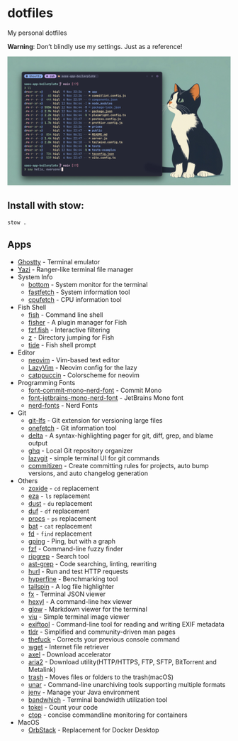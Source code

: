 # dotfiles

My personal dotfiles

**Warning**: Don’t blindly use my settings. Just as a reference!

![terminal screenshot](images/screenshot-ghostty.jpg)

## Install with stow:

```bash
stow .
```

## Apps

- [Ghostty](https://ghostty.org/) - Terminal emulator
- [Yazi](https://yazi-rs.github.io/) - Ranger-like terminal file manager
- System Info
  - [bottom](https://github.com/ClementTsang/bottom) - System monitor for the terminal
  - [fastfetch](https://github.com/fastfetch-cli/fastfetch) - System information tool
  - [cpufetch](https://github.com/Dr-Noob/cpufetch) - CPU information tool
- Fish Shell
  - [fish](https://fishshell.com/) - Command line shell
  - [fisher](https://github.com/jorgebucaran/fisher) - A plugin manager for Fish
  - [fzf.fish](https://github.com/PatrickF1/fzf.fish) - Interactive filtering
  - [z](https://github.com/jethrokuan/z) - Directory jumping for Fish
  - [tide](https://github.com/IlanCosman/tide) - Fish shell prompt
- Editor
  - [neovim](https://neovim.io) - Vim-based text editor
  - [LazyVim](https://www.lazyvim.org) - Neovim config for the lazy
  - [catppuccin](https://github.com/catppuccin/nvim) - Colorscheme for neovim
- Programming Fonts
  - [font-commit-mono-nerd-font](https://commitmono.com/) - Commit Mono
  - [font-jetbrains-mono-nerd-font](https://www.jetbrains.com/lp/mono) - JetBrains Mono font
  - [nerd-fonts](https://github.com/ryanoasis/nerd-fonts) - Nerd Fonts
- Git
  - [git-lfs](https://git-lfs.com) - Git extension for versioning large files
  - [onefetch](https://github.com/o2sh/onefetch) - Git information tool
  - [delta](https://github.com/dandavison/delta) - A syntax-highlighting pager for git, diff, grep, and blame output
  - [ghq](https://github.com/x-motemen/ghq) - Local Git repository organizer
  - [lazygit](https://github.com/jesseduffield/lazygit) - simple terminal UI for git commands
  - [commitizen](https://commitizen-tools.github.io/commitizen) - Create committing rules for projects, auto bump versions, and auto changelog generation
- Others
  - [zoxide](https://github.com/ajeetdsouza/zoxide) - `cd` replacement
  - [eza](https://github.com/eza-community/eza) - `ls` replacement
  - [dust](https://github.com/bootandy/dust) - `du` replacement
  - [duf](https://github.com/muesli/duf) - `df` replacement
  - [procs](https://github.com/dalance/procs) - `ps` replacement
  - [bat](https://github.com/sharkdp/bat) - `cat` replacement
  - [fd](https://github.com/sharkdp/fd) - `find` replacement
  - [gping](https://github.com/orf/gping) - Ping, but with a graph
  - [fzf](https://github.com/junegunn/fzf) - Command-line fuzzy finder
  - [ripgrep](https://github.com/BurntSushi/ripgrep) - Search tool
  - [ast-grep](https://github.com/ast-grep/ast-grep) - Code searching, linting, rewriting
  - [hurl](https://hurl.dev) - Run and test HTTP requests
  - [hyperfine](https://github.com/sharkdp/hyperfine) - Benchmarking tool
  - [tailspin](https://github.com/bensadeh/tailspin) - A log file highlighter
  - [fx](https://fx.wtf) - Terminal JSON viewer
  - [hexyl](https://github.com/sharkdp/hexyl) - A command-line hex viewer
  - [glow](https://github.com/charmbracelet/glow) - Markdown viewer for the terminal
  - [viu](https://github.com/atanunq/viu) - Simple terminal image viewer
  - [exiftool](https://exiftool.org) - Command-line tool for reading and writing EXIF metadata
  - [tldr](https://tldr.sh) - Simplified and community-driven man pages
  - [thefuck](https://github.com/nvbn/thefuck) - Corrects your previous console command
  - [wget](https://www.gnu.org/software/wget/) - Internet file retriever
  - [axel](https://github.com/axel-download-accelerator/axel) - Download accelerator
  - [aria2](https://github.com/aria2/aria2) - Download utility(HTTP/HTTPS, FTP, SFTP, BitTorrent and Metalink)
  - [trash](https://hasseg.org/trash/) - Moves files or folders to the trash(macOS)
  - [unar](https://theunarchiver.com/command-line) - Command-line unarchiving tools supporting multiple formats
  - [jenv](https://www.jenv.be) - Manage your Java environment
  - [bandwhich](https://github.com/imsnif/bandwhich) - Terminal bandwidth utilization tool
  - [tokei](https://github.com/XAMPPRocky/tokei) - Count your code
  - [ctop](https://ctop.sh) - concise commandline monitoring for containers
- MacOS
  - [OrbStack](https://orbstack.dev) - Replacement for Docker Desktop
